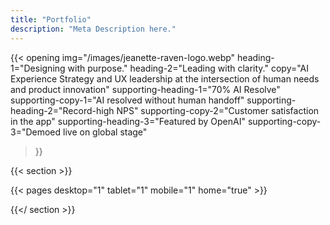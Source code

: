 ```yaml
---
title: "Portfolio"
description: "Meta Description here."
---
```


{{< opening 
  img="/images/jeanette-raven-logo.webp"
  heading-1="Designing with purpose."
  heading-2="Leading with clarity."
  copy="AI Experience Strategy and UX leadership at the intersection of human needs and product innovation"
  supporting-heading-1="70% AI Resolve"
  supporting-copy-1="AI resolved without human handoff"
  supporting-heading-2="Record-high NPS"
  supporting-copy-2="Customer satisfaction in the app"
  supporting-heading-3="Featured by OpenAI"
  supporting-copy-3="Demoed live on global stage"
>}}

{{< section >}}

  {{< pages desktop="1" tablet="1" mobile="1" home="true" >}}

{{</ section >}}